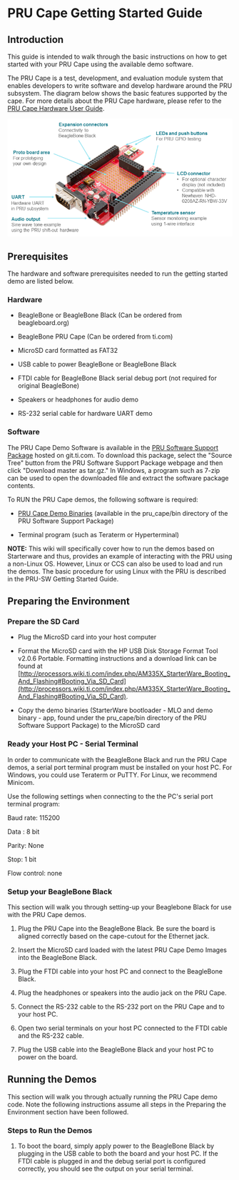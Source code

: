 # PRU Cape Getting Started Guide

## Introduction

This guide is intended to walk through the basic instructions on how to get started with your
PRU Cape using the available demo software.

The PRU Cape is a test, development, and evaluation module system that enables developers to
write software and develop hardware around the PRU subsystem.
The diagram below shows the basic features supported by the cape.
For more details about the PRU Cape hardware, please refer to the [PRU Cape Hardware User Guide]().

![fig_1](Pru_cape-wiki-blockdiagram.png)

## Prerequisites

The hardware and software prerequisites needed to run the getting started demo are listed below.

### Hardware

- BeagleBone or BeagleBone Black (Can be ordered from beagleboard.org)

- BeagleBone PRU Cape (Can be ordered from ti.com)

- MicroSD card formatted as FAT32

- USB cable to power BeagleBone or BeagleBone Black

- FTDI cable for BeagleBone Black serial debug port (not required for original BeagleBone)

- Speakers or headphones for audio demo

- RS-232 serial cable for hardware UART demo

### Software

The PRU Cape Demo Software is available in the
[PRU Software Support Package](https://git.ti.com/pru-software-support-package/pru-software-support-package/)
hosted on git.ti.com.
To download this package, select the "Source Tree" button from the PRU Software Support Package
webpage and then click "Download master as tar.gz."
In Windows, a program such as 7-zip can be used to open the downloaded file and extract the
software package contents.

To RUN the PRU Cape demos, the following software is required:

- [PRU Cape Demo Binaries](https://git.ti.com/pru-software-support-package/pru-software-support-package/trees/master/pru_cape/bin)
  (available in the pru_cape/bin directory of the PRU Software Support Package)

- Terminal program (such as Teraterm or Hyperterminal)

<b>NOTE:</b> This wiki will specifically cover how to run the demos based on Starterware and thus,
provides an example of interacting with the PRU using a non-Linux OS.
However, Linux or CCS can also be used to load and run the demos.
The basic procedure for using Linux with the PRU is described in the PRU-SW Getting Started Guide.

## Preparing the Environment

### Prepare the SD Card

- Plug the MicroSD card into your host computer

- Format the MicroSD card with the HP USB Disk Storage Format Tool v2.0.6 Portable.
  Formatting instructions and a download link can be found at [http://processors.wiki.ti.com/index.php/AM335X_StarterWare_Booting_And_Flashing#Booting_Via_SD_Card](http://processors.wiki.ti.com/index.php/AM335X_StarterWare_Booting_And_Flashing#Booting_Via_SD_Card).

- Copy the demo binaries (StarterWare bootloader - MLO and demo binary - app, found under
  the pru_cape/bin directory of the PRU Software Support Package) to the MicroSD card

### Ready your Host PC - Serial Terminal

In order to communicate with the BeagleBone Black and run the PRU Cape demos, a serial port terminal
program must be installed on your host PC.
For Windows, you could use Teraterm or PuTTY.
For Linux, we recommend Minicom.

Use the following settings when connecting to the the PC's serial port terminal program:

   Baud rate: 115200

   Data : 8 bit

   Parity: None

   Stop: 1 bit

   Flow control: none

### Setup your BeagleBone Black

This section will walk you through setting-up your Beaglebone Black for use with the PRU Cape demos.

1. Plug the PRU Cape into the BeagleBone Black. Be sure the board is aligned correctly based on the
   cape-cutout for the Ethernet jack.

2. Insert the MicroSD card loaded with the latest PRU Cape Demo Images into the BeagleBone Black.

3. Plug the FTDI cable into your host PC and connect to the BeagleBone Black.

4. Plug the headphones or speakers into the audio jack on the PRU Cape.

5. Connect the RS-232 cable to the RS-232 port on the PRU Cape and to your host PC.

6. Open two serial terminals on your host PC connected to the FTDI cable and the RS-232 cable.

7. Plug the USB cable into the BeagleBone Black and your host PC to power on the board.

## Running the Demos

This section will walk you through actually running the PRU Cape demo code.
Note the following instructions assume all steps in the Preparing the Environment section have been followed.

### Steps to Run the Demos

1. To boot the board, simply apply power to the BeagleBone Black by plugging in the USB cable to both the
   board and your host PC.
   If the FTDI cable is plugged in and the debug serial port is configured correctly, you should see the
   output on your serial terminal.
